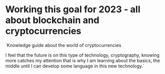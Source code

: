 # Working this goal for 2023 - all about blockchain and cryptocurrencies

`Knowledge guide about the world of cryptocurrencies

I feel that the future is on this type of technology, cryptography, knowing more catches my attention that is why I am learning about the basics, the middle until I can develop some language in this new technology.`
